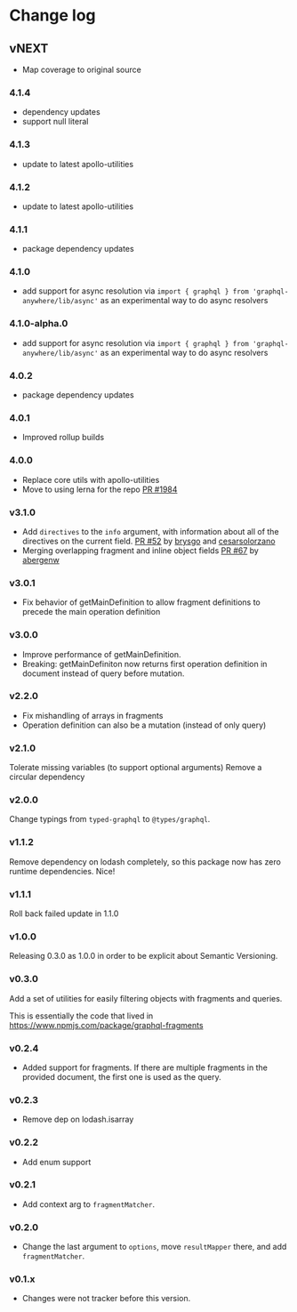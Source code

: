 # Change log

## vNEXT

* Map coverage to original source

### 4.1.4

* dependency updates
* support null literal

### 4.1.3

* update to latest apollo-utilities

### 4.1.2

* update to latest apollo-utilities

### 4.1.1

* package dependency updates

### 4.1.0

* add support for async resolution via `import { graphql } from 'graphql-anywhere/lib/async'` as an experimental way to do async resolvers

### 4.1.0-alpha.0

* add support for async resolution via `import { graphql } from 'graphql-anywhere/lib/async'` as an experimental way to do async resolvers

### 4.0.2

* package dependency updates

### 4.0.1

* Improved rollup builds

### 4.0.0

* Replace core utils with apollo-utilities
* Move to using lerna for the repo [PR #1984](https://github.com/apollographql/apollo-client/pull/1984)

### v3.1.0

* Add `directives` to the `info` argument, with information about all of the directives on the current field. [PR #52](https://github.com/apollographql/graphql-anywhere/pull/52) by [brysgo](https://github.com/brysgo) and [cesarsolorzano](https://github.com/cesarsolorzano)
* Merging overlapping fragment and inline object fields [PR #67](https://github.com/apollographql/graphql-anywhere/pull/67) by [abergenw](https://github.com/abergenw)

### v3.0.1

* Fix behavior of getMainDefinition to allow fragment definitions to precede the main operation definition

### v3.0.0

* Improve performance of getMainDefinition.
* Breaking: getMainDefiniton now returns first operation definition in document instead of query before mutation.

### v2.2.0

* Fix mishandling of arrays in fragments
* Operation definition can also be a mutation (instead of only query)

### v2.1.0

Tolerate missing variables (to support optional arguments)
Remove a circular dependency

### v2.0.0

Change typings from `typed-graphql` to `@types/graphql`.

### v1.1.2

Remove dependency on lodash completely, so this package now has zero runtime dependencies. Nice!

### v1.1.1

Roll back failed update in 1.1.0

### v1.0.0

Releasing 0.3.0 as 1.0.0 in order to be explicit about Semantic Versioning.

### v0.3.0

Add a set of utilities for easily filtering objects with fragments and queries.

This is essentially the code that lived in https://www.npmjs.com/package/graphql-fragments

### v0.2.4

* Added support for fragments. If there are multiple fragments in the provided document, the first one is used as the query.

### v0.2.3

* Remove dep on lodash.isarray

### v0.2.2

* Add enum support

### v0.2.1

* Add context arg to `fragmentMatcher`.

### v0.2.0

* Change the last argument to `options`, move `resultMapper` there, and add `fragmentMatcher`.

### v0.1.x

* Changes were not tracker before this version.
